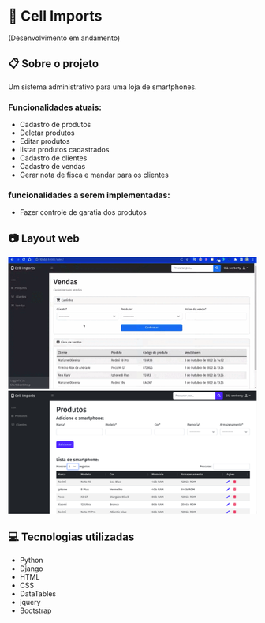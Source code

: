 # :iphone: Cell Imports

(Desenvolvimento em andamento)

## :clipboard: Sobre o projeto

Um sistema administrativo para uma loja de smartphones.

### Funcionalidades atuais:
- Cadastro de produtos
- Deletar produtos
- Editar produtos
- listar produtos cadastrados
- Cadastro de clientes
- Cadastro de vendas
- Gerar nota de fisca e mandar para os clientes

### funcionalidades a serem implementadas:
- Fazer controle de garatia dos produtos


## :camera: Layout web
![Web 1](https://github.com/Werberty/cell-imports/blob/0ca4407db42259a2587c47f8da3b5e39c3ae29cb/assets/cell-imports-4.gif)
![Web 1](https://github.com/Werberty/cell-imports/blob/406fb2b1ee853d59683496133cfa27af0397dc6b/assets/cell-imports.png)


## :computer: Tecnologias utilizadas
- Python
- Django
- HTML
- CSS
- DataTables
- jquery
- Bootstrap
